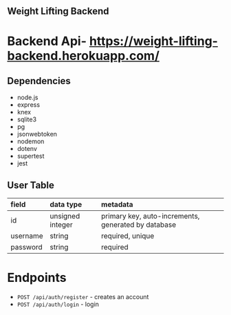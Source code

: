 ## Weight Lifting Backend
# Backend Api- https://weight-lifting-backend.herokuapp.com/

## Dependencies
- node.js
- express
- knex
- sqlite3
- pg
- jsonwebtoken
- nodemon
- dotenv
- supertest
- jest

## User Table
| field      | data type        | metadata                                            |
| :--------- | :--------------- | :-------------------------------------------------- |
| id         | unsigned integer | primary key, auto-increments, generated by database |
| username   | string           | required, unique                                    |
| password   | string           | required                                            |
# Endpoints
- `POST /api/auth/register` - creates an account
- `POST /api/auth/login` - login

